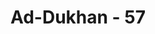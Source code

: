 ---
title: "Ad-Dukhan - 57"
no: 57
arabic_no: ٥٧
ayah: فَضْلًا مِّنْ رَّبِّكَۚ ذٰلِكَ هُوَ الْفَوْزُ الْعَظِيْمُ
translation: "itu merupakan karunia dari Tuhanmu. Demikian itulah kemenangan yang agung."
tafsir: "Segala nikmat yang diterima penghuni surga itu adalah karunia Allah yang diberikan sebagai tanda bahwa Dia meridai perbuatan-perbuatan yang mereka lakukan selama hidup di dunia, dan sebagai bukti bahwa mereka mengikuti petunjuk wahyu yang disampaikan Allah kepada Rasul-Nya, taat kepada perintah-perintah yang harus mereka lakukan dan menjauhkan semua larangan yang harus mereka hentikan. Yang demikian itu mereka terima sebagai hasil jerih payah yang telah mereka lakukan dan imbalan dari keimanan mereka. Hasil yang mereka peroleh itu adalah hasil yang tiada bandingnya jika dibandingkan dengan hasil yang pernah dicapai seseorang selama hidup di dunia, menikmati hasil cucuran keringat sendiri yang merupakan suatu kenikmatan tersendiri pula."
---